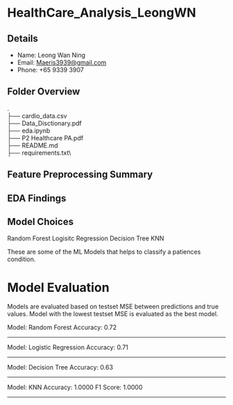 # HealthCare_Analysis_LeongWN

## Details

- Name: Leong Wan Ning
- Email: Maeris3939@gmail.com
- Phone: +65 9339 3907

## Folder Overview

.\
├── cardio_data.csv\
├── Data_Disctionary.pdf\
├── eda.ipynb\
├── P2 Healthcare PA.pdf\
├── README.md\
├── requirements.txt\

## Feature Preprocessing Summary

## EDA Findings


## Model Choices
Random Forest
Logisitc Regression
Decision Tree
KNN

These are some of the ML Models that helps to classify a patiences condition.


# Model Evaluation

Models are evaluated based on testset MSE between predictions and true values. Model with the lowest testset MSE is evaluated as the best model.

Model: Random Forest
Accuracy: 0.72

---

Model: Logistic Regression
Accuracy: 0.71

---

Model: Decision Tree
Accuracy: 0.63

---

Model: KNN
Accuracy: 1.0000
F1 Score: 1.0000

---